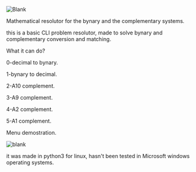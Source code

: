![Blank](https://i.imgur.com/2jKZtji.png?1)

Mathematical resolutor for the bynary and the complementary systems.

this is a basic CLI problem resolutor, made to solve bynary and complementary conversion and matching.

What it can do?

0-decimal to bynary.

1-bynary to decimal.

2-A10 complement.

3-A9 complement.

4-A2 complement.

5-A1 complement.

Menu demostration.

![blank](https://i.imgur.com/5LpeUC9.png?1)


it was made in python3 for linux, hasn't been tested in Microsoft windows operating systems.
